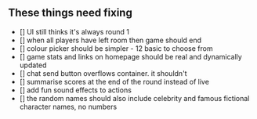 ## These things need fixing

- [] UI still thinks it's always round 1
- [] when all players have left room then game should end
- [] colour picker should be simpler - 12 basic to choose from
- [] game stats and links on homepage should be real and dynamically updated
- [] chat send button overflows container. it shouldn't
- [] summarise scores at the end of the round instead of live
- [] add fun sound effects to actions
- [] the random names should also include celebrity and famous fictional character names, no numbers
